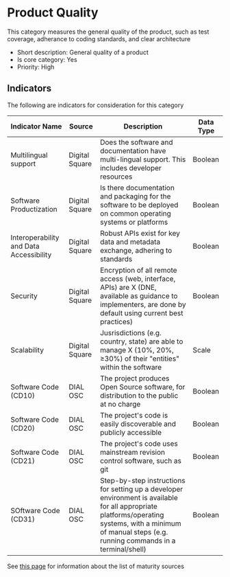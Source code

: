 # Product Quality

This category measures the general quality of the product, such as test coverage, adherance to
coding standards, and clear architecture

* Short description: General quality of a product 
* Is core category: Yes
* Priority: High


## Indicators

The following are indicators for consideration for this category

| Indicator Name | Source | Description | Data Type |
| --- | --- | --- | --- |
| Multilingual support | Digital Square | Does the software and documentation have multi-lingual support. This includes developer resources | Boolean |
| Software Productization | Digital Square | Is there documentation and packaging for the software to be deployed on common operating systems or platforms | Boolean |
| Interoperability and Data Accessibility | Digital Square | Robust APIs exist for key data and metadata exchange, adhering to standards | Boolean |
| Security | Digital Square | Encryption of all remote access (web, interface, APIs) are X (DNE, available as guidance to implementers, are done by default using current best practices) | Boolean | 
| Scalability | Digital Square | Jusrisdictions (e.g. country, state) are able to manage X (10%, 20%, ≥30%) of their "entities" within the software | Scale |
| Software Code (CD10) | DIAL OSC | The project produces Open Source software, for distribution to the public at no charge | Boolean |
| Software Code (CD20) | DIAL OSC | The project's code is easily discoverable and publicly accessible | Boolean |
| Software Code (CD21) | DIAL OSC | The project's code uses mainstream revision control software, such as git | Boolean |
| SOftware Code (CD31) | DIAL OSC | Step-by-step instructions for setting up a developer environment is available for all appropriate platforms/operating systems, with a minimum of manual steps (e.g. running commands in a terminal/shell) | Boolean |



See [this page](sources.md) for information about the list of maturity sources